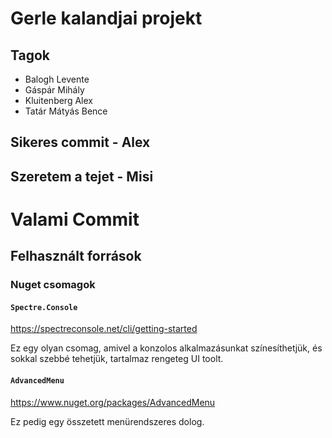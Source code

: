 # Gerle kalandjai projekt

## Tagok

- Balogh Levente
- Gáspár Mihály
- Kluitenberg Alex
- Tatár Mátyás Bence

## Sikeres commit - Alex

## Szeretem a tejet - Misi

# Valami Commit

## Felhasznált források

### Nuget csomagok

#### `Spectre.Console`

https://spectreconsole.net/cli/getting-started

Ez egy olyan csomag, amivel a konzolos alkalmazásunkat színesíthetjük, és sokkal szebbé tehetjük, tartalmaz rengeteg UI toolt.

#### `AdvancedMenu`

https://www.nuget.org/packages/AdvancedMenu

Ez pedig egy összetett menürendszeres dolog.